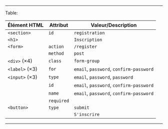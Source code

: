 
---

Table:

| Élément HTML               | Attribut             | Valeur/Description         |
|----------------------------|----------------------|----------------------------|
| `<section>`                | `id`                 | `registration`              |
| `<h1>`                     |                      | `Inscription`              |
| `<form>`                   | `action`             | `/register`                |
|                            | `method`             | `post`                     |
| `<div>` (×4)               | `class`              | `form-group`               |
| `<label>` (×3)             | `for`                | `email`, `password`, `confirm-password` |
| `<input>` (×3)             | `type`               | `email`, `password`, `password`  |
|                            | `id`                 | `email`, `password`, `confirm-password`  |
|                            | `name`               | `email`, `password`, `confirm-password`  |
|                            | `required`           |                            |
| `<button>`                 | `type`               | `submit`                   |
|                            |                      | `S'inscrire`               |

---
